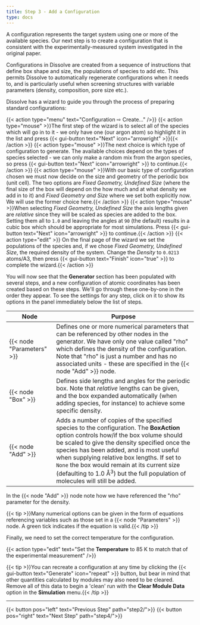 ```yaml
---
title: Step 3 - Add a Configuration
type: docs
---
```



A configuration represents the target system using one or more of the available species. Our next step is to create a configuration that is consistent with the experimentally-measured system investigated in the original paper.

Configurations in Dissolve are created from a sequence of instructions that define box shape and size, the populations of species to add etc. This permits Dissolve to automatically regenerate configurations when it needs to, and is particularly useful when screening structures with variable parameters (density, composition, pore size etc.).

Dissolve has a wizard to guide you through the process of preparing standard configurations:

{{< action type="menu" text="Configuration &#8680; Create..." />}}
{{< action type="mouse" >}}The first step of the wizard is to select all of the species which will go in to it - we only have one (our argon atom) so highlight it in the list and press {{< gui-button text="Next" icon="arrowright" >}}{{< /action >}}
{{< action type="mouse" >}}The next choice is which type of configuration to generate. The available choices depend on the types of species selected - we can only make a random mix from the argon species, so press {{< gui-button text="Next" icon="arrowright" >}} to continue.{{< /action >}}
{{< action type="mouse" >}}With our basic type of configuration chosen we must now decide on the size and geometry of the periodic box (unit cell). The two options are _Fixed Geometry, Undefined Size_ (where the final size of the box will depend on the how much and at what density we add in to it) and _Fixed Geometry and Size_ where we set both explicitly now. We will use the former choice here.{{< /action >}}
{{< action type="mouse" >}}When selecting _Fixed Geometry, Undefined Size_ the axis lengths given are _relative_ since they will be scaled as species are added to the box. Setting them all to `1.0` and leaving the angles at `90` (the default) results in a cubic box which should be appropriate for most simulations. Press {{< gui-button text="Next" icon="arrowright" >}} to continue.{{< /action >}}
{{< action type="edit" >}} On the final page of the wizard we set the populations of the species and, if we chose _Fixed Geometry, Undefined Size_, the required density of the system. Change the _Density_ to `0.0213` atoms/A3, then press {{< gui-button text="Finish" icon="true" >}} to complete the wizard.{{< /action >}}

You will now see that the **Generator** section has been populated with several steps, and a new configuration of atomic coordinates has been created based on these steps.  We'll go through these one-by-one in the order they appear. To see the settings for any step, click on it to show its options in the panel immediately below the list of steps.

| Node | Purpose |
|------|---------|
| {{< node "Parameters" >}}| Defines one or more numerical parameters that can be referenced by other nodes in the generator. We have only one value called "rho" which defines the density of the configuration. Note that "rho" is just a number and has no associated units - these are specified in the {{< node "Add" >}} node. |
| {{< node "Box" >}} | Defines side lengths and angles for the periodic box. Note that _relative_ lengths can be given, and the box expanded automatically (when adding species, for instance) to achieve some specific density. |
| {{< node "Add" >}}| Adds a number of copies of the specified species to the configuration. The **BoxAction** option controls how/if the box volume should be scaled to give the density specified once the species has been added, and is most useful when supplying relative box lengths. If set to `None` the box would remain at its current size (defaulting to 1.0 &#8491;<sup>3</sup>) but the full population of molecules will still be added. |

In the {{< node "Add" >}} node note how we have referenced the "rho" parameter for the density.

{{< tip >}}Many numerical options can be given in the form of equations referencing variables such as those set in a {{< node "Parameters" >}} node. A green tick indicates if the equation is valid.{{< /tip >}}

Finally, we need to set the correct temperature for the configuration.

{{< action type="edit" text="Set the **Temperature** to 85 K to match that of the experimental measurement" />}}

{{< tip >}}You can recreate a configuration at any time by clicking the {{< gui-button text="Generate" icon="repeat" >}} button, but bear in mind that other quantities calculated by modules may also need to be cleared. Remove all of this data to begin a 'clean' run with the **Clear Module Data** option in the **Simulation** menu.{{< /tip >}}

* * *
{{< button pos="left" text="Previous Step" path="step2/">}}
{{< button pos="right" text="Next Step" path="step4/">}}
